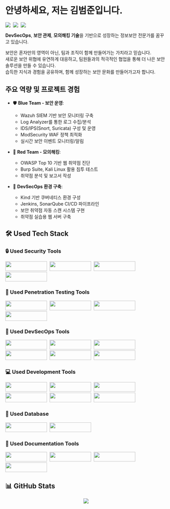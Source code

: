 # 안녕하세요, 저는 김범준입니다. 

<div align="left" style="display: flex; gap: 8px;">
  <a href="https://www.notion.so/Joon-s-Information-Security-Record-2e8d6eb090ec4e608137dad26e774881">
    <img src="https://img.shields.io/badge/-Portfolio-B4E4FF?style=flat-square&logo=notion&logoColor=black"/>
  </a>
  <a href="https://sky80322.tistory.com/">
    <img src="https://img.shields.io/badge/-Blog-FFB4B4?style=flat-square&logo=tistory&logoColor=black"/>
  </a>
  <a href="https://www.notion.so/Joon-s-Information-Security-Record-2e8d6eb090ec4e608137dad26e774881">
    <img src="https://img.shields.io/badge/-Notion-D4B4FF?style=flat-square&logo=notion&logoColor=black"/>
  </a>
</div>

**DevSecOps**, **보안 관제**, **모의해킹 기술**을 기반으로 성장하는 정보보안 전문가를 꿈꾸고 있습니다.

보안은 혼자만의 영역이 아닌, 팀과 조직이 함께 만들어가는 가치라고 믿습니다. </br>
새로운 보안 위협에 유연하게 대응하고, 팀원들과의 적극적인 협업을 통해 더 나은 보안 솔루션을 만들 수 있습니다. </br>
습득한 지식과 경험을 공유하며, 함께 성장하는 보안 문화를 만들어가고자 합니다.

## 주요 역량 및 프로젝트 경험
- 🛡️ **Blue Team - 보안 운영**: 
  - Wazuh SIEM 기반 보안 모니터링 구축
  - Log Analyzer를 통한 로그 수집/분석
  - IDS/IPS(Snort, Suricata) 구성 및 운영
  - ModSecurity WAF 정책 최적화
  - 실시간 보안 이벤트 모니터링/알림

- 🎯 **Red Team - 모의해킹**: 
  - OWASP Top 10 기반 웹 취약점 진단
  - Burp Suite, Kali Linux 활용 침투 테스트
  - 취약점 분석 및 보고서 작성

- 🚀 **DevSecOps 환경 구축**:
  - Kind 기반 쿠버네티스 환경 구성
  - Jenkins, SonarQube CI/CD 파이프라인
  - 보안 취약점 자동 스캔 시스템 구현
  - 취약점 실습용 웹 서버 구축

## 🛠 Used Tech Stack

### 🔒 Used Security Tools
<p align="left">
  <a href="#"><img src="https://img.shields.io/badge/Wazuh-326CE5?style=for-the-badge&logo=shield&logoColor=white" width="130" height="30"/></a>&nbsp;
  <a href="#"><img src="https://img.shields.io/badge/Snort-FF0000?style=for-the-badge&logo=shield&logoColor=white" width="130" height="30"/></a>&nbsp;
  <a href="#"><img src="https://img.shields.io/badge/Suricata-000000?style=for-the-badge&logo=shield&logoColor=white" width="130" height="30"/></a>&nbsp;</br>
  <a href="#"><img src="https://img.shields.io/badge/ModSecurity-D24939?style=for-the-badge&logo=shield&logoColor=white" width="130" height="30"/></a>
</p>

### 🎯 Used Penetration Testing Tools
<p align="left">
  <a href="#"><img src="https://img.shields.io/badge/Burp%20Suite-FF6633?style=for-the-badge&logo=shield&logoColor=white" width="130" height="30"/></a>&nbsp;
  <a href="#"><img src="https://img.shields.io/badge/OWASP%20ZAP-FF0000?style=for-the-badge&logo=owasp&logoColor=white" width="130" height="30"/></a>&nbsp;
  <a href="#"><img src="https://img.shields.io/badge/Kali%20Linux-557C94?style=for-the-badge&logo=kali-linux&logoColor=white" width="130" height="30"/></a>&nbsp;</br>
  <a href="#"><img src="https://img.shields.io/badge/Metasploit-2A2A2A?style=for-the-badge&logo=shield&logoColor=white" width="130" height="30"/></a>
</p>

### 🚀 Used DevSecOps Tools
<p align="left">
  <a href="#"><img src="https://img.shields.io/badge/Kubernetes-326CE5?style=for-the-badge&logo=kubernetes&logoColor=white" width="130" height="30"/></a>&nbsp;
  <a href="#"><img src="https://img.shields.io/badge/Kind-375EAB?style=for-the-badge&logo=kubernetes&logoColor=white" width="130" height="30"/></a>&nbsp;
  <a href="#"><img src="https://img.shields.io/badge/Docker-2496ED?style=for-the-badge&logo=docker&logoColor=white" width="130" height="30"/></a>&nbsp;</br>
  <a href="#"><img src="https://img.shields.io/badge/Jenkins-D24939?style=for-the-badge&logo=jenkins&logoColor=white" width="130" height="30"/></a>&nbsp;
  <a href="#"><img src="https://img.shields.io/badge/GitHub-181717?style=for-the-badge&logo=github&logoColor=white" width="130" height="30"/></a>&nbsp;
  <a href="#"><img src="https://img.shields.io/badge/SonarQube-4E9BCD?style=for-the-badge&logo=sonarqube&logoColor=white" width="130" height="30"/></a>
</p>

### 💻 Used Development Tools
<p align="left">
  <a href="#"><img src="https://img.shields.io/badge/HTML5-E34F26?style=for-the-badge&logo=html5&logoColor=white" width="130" height="30"/></a>&nbsp;
  <a href="#"><img src="https://img.shields.io/badge/CSS3-1572B6?style=for-the-badge&logo=css3&logoColor=white" width="130" height="30"/></a>&nbsp;
  <a href="#"><img src="https://img.shields.io/badge/JavaScript-F7DF1E?style=for-the-badge&logo=javascript&logoColor=black" width="130" height="30"/></a>&nbsp;</br>
  <a href="#"><img src="https://img.shields.io/badge/PHP-777BB4?style=for-the-badge&logo=php&logoColor=white" width="130" height="30"/></a>&nbsp;
  <a href="#"><img src="https://img.shields.io/badge/Linux-FCC624?style=for-the-badge&logo=linux&logoColor=black" width="130" height="30"/></a>&nbsp;
  <a href="#"><img src="https://img.shields.io/badge/Bash-4EAA25?style=for-the-badge&logo=gnu-bash&logoColor=white" width="130" height="30"/></a>
</p>

### 💾 Used Database
<p align="left">
  <a href="#"><img src="https://img.shields.io/badge/MySQL-4479A1?style=for-the-badge&logo=mysql&logoColor=white" width="130" height="30"/></a>&nbsp;
  <a href="#"><img src="https://img.shields.io/badge/MariaDB-003545?style=for-the-badge&logo=mariadb&logoColor=white" width="130" height="30"/></a>
</p>

### 📝 Used Documentation Tools
<p align="left">
  <a href="#"><img src="https://img.shields.io/badge/Notion-000000?style=for-the-badge&logo=notion&logoColor=white" width="130" height="30"/></a>&nbsp;
  <a href="#"><img src="https://img.shields.io/badge/Obsidian-483699?style=for-the-badge&logo=obsidian&logoColor=white" width="130" height="30"/></a>&nbsp;
  <a href="#"><img src="https://img.shields.io/badge/Microsoft%20Office-D83B01?style=for-the-badge&logo=microsoft-office&logoColor=white" width="130" height="30"/></a>&nbsp;</br>
  <a href="#"><img src="https://img.shields.io/badge/Canva-00C4CC?style=for-the-badge&logo=canva&logoColor=white" width="130" height="30"/></a>
</p>

## 📊 GitHub Stats
<div align="center">
  <img src="https://github-readme-stats-sigma-five.vercel.app/api?username=redryan90&show_icons=true&theme=tokyonight&locale=kr" />
</div>
